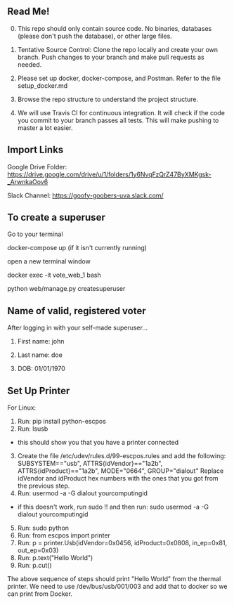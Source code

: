 ## Read Me!
0. This repo should only contain source code. No binaries, databases (please don't push the database), or other large files.

1. Tentative Source Control: Clone the repo locally and create your own branch. Push changes to your branch and make pull requests as needed.

2. Please set up docker, docker-compose, and Postman. Refer to the file setup_docker.md

3. Browse the repo structure to understand the project structure.

4. We will use Travis CI for continuous integration. It will check if the code you commit to your branch passes all tests. This will make pushing to master a lot easier.

## Import Links

Google Drive Folder: https://drive.google.com/drive/u/1/folders/1y6NvqFzQrZ47ByXMKgsk-_ArwnkaOov6

Slack Channel: https://goofy-goobers-uva.slack.com/


## To create a superuser
Go to your terminal

docker-compose up (if it isn't currently running)

open a new terminal window

docker exec -it vote_web_1 bash

python web/manage.py createsuperuser

## Name of valid, registered voter
After logging in with your self-made superuser...

1. First name: john

2. Last name: doe

3. DOB: 01/01/1970


## Set Up Printer
For Linux:

1. Run: pip install python-escpos
2. Run: lsusb
  - this should show you that you have a printer connected
3. Create the file /etc/udev/rules.d/99-escpos.rules and add the following: SUBSYSTEM=="usb", ATTRS{idVendor}=="1a2b", ATTRS{idProduct}=="1a2b", MODE="0664", GROUP="dialout" Replace idVendor and idProduct hex numbers with the ones that you got from the previous step. 
4. Run: usermod -a -G dialout yourcomputingid
  - if this doesn't work, run sudo !! and then run: sudo usermod -a -G dialout yourcomputingid
5. Run: sudo python
6. Run: from escpos import printer
7. Run: p = printer.Usb(idVendor=0x0456, idProduct=0x0808, in_ep=0x81, out_ep=0x03)
8. Run: p.text("Hello World")
9. Run: p.cut()

The above sequence of steps should print "Hello World" from the thermal printer.
We need to use /dev/bus/usb/001/003 and add that to docker so we can print from Docker. 

